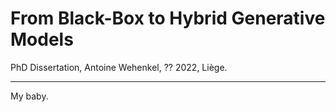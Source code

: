 # From Black-Box to Hybrid Generative Models

PhD Dissertation, Antoine Wehenkel, ?? 2022, Liège. 

---
My baby.
